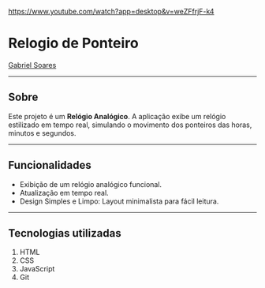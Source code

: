 https://www.youtube.com/watch?app=desktop&v=weZFfrjF-k4
# Relogio de Ponteiro

[Gabriel Soares](https://www.linkedin.com/in/gabriel-soares-3098782b0/)



---

## Sobre
Este projeto é um **Relógio Analógico**. A aplicação exibe um relógio estilizado em tempo real, simulando o movimento dos ponteiros das horas, minutos e segundos.

---

## Funcionalidades
- Exibição de um relógio analógico funcional.
- Atualização em tempo real.
- Design Simples e Limpo: Layout minimalista para fácil leitura.

---

## Tecnologias utilizadas
1. HTML
2. CSS
3. JavaScript
4. Git
